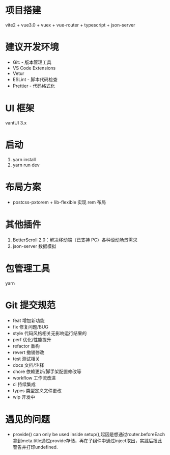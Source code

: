 # 项目搭建

vite2 + vue3.0 + vuex + vue-router + typescript + json-server

# 建议开发环境

- Git: - 版本管理工具
- VS Code Extensions
- Vetur
- ESLint - 脚本代码检查
- Prettier - 代码格式化

# UI 框架

vantUI 3.x

# 启动

1. yarn install
2. yarn run dev

# 布局方案

- postcss-pxtorem + lib-flexible 实现 rem 布局

# 其他插件

1. BetterScroll 2.0：解决移动端（已支持 PC）各种滚动场景需求
2. json-server 数据模拟

# 包管理工具

yarn

# Git 提交规范

- feat 增加新功能
- fix 修复问题/BUG
- style 代码风格相关无影响运行结果的
- perf 优化/性能提升
- refactor 重构
- revert 撤销修改
- test 测试相关
- docs 文档/注释
- chore 依赖更新/脚手架配置修改等
- workflow 工作流改进
- ci 持续集成
- types 类型定义文件更改
- wip 开发中

# 遇见的问题
- provide() can only be used inside setup(),起因是想通过router.beforeEach拿到meta.title通过provide存储，再在子组件中通过inject取出，实践后报此警告并打印undefined.